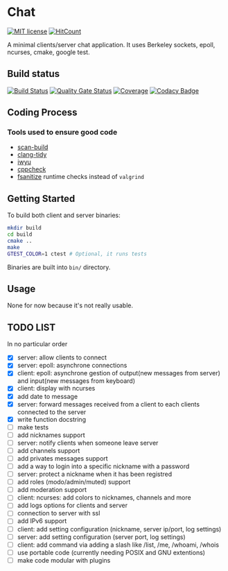 # Chat
[![MIT license](https://img.shields.io/badge/License-MIT-blue.svg)](https://lbesson.mit-license.org/)
[![HitCount](http://hits.dwyl.io/corentinmusard/mini_cli_chat.svg)](http://hits.dwyl.io/corentinmusard/mini_cli_chat)

A minimal clients/server chat application.
It uses Berkeley sockets, epoll, ncurses, cmake, google test.

## Build status
[![Build Status](https://www.travis-ci.org/corentinmusard/mini_cli_chat.svg?branch=master)](https://www.travis-ci.org/corentinmusard/mini_cli_chat)
[![Quality Gate Status](https://sonarcloud.io/api/project_badges/measure?project=corentinmusard_mini_cli_chat&metric=alert_status)](https://sonarcloud.io/dashboard?id=corentinmusard_mini_cli_chat)
[![Coverage](https://sonarcloud.io/api/project_badges/measure?project=corentinmusard_mini_cli_chat&metric=coverage)](https://sonarcloud.io/dashboard?id=corentinmusard_mini_cli_chat)
[![Codacy Badge](https://api.codacy.com/project/badge/Grade/0a07e19caa974f559eb7f2e901c311bb)](https://www.codacy.com/manual/corentinmusard/mini_cli_chat)

## Coding Process
### Tools used to ensure good code
-   [scan-build](//clang-analyzer.llvm.org/scan-build.html)
-   [clang-tidy](//clang.llvm.org/extra/clang-tidy/)
-   [iwyu](//github.com/include-what-you-use/include-what-you-use)
-   [cppcheck](//github.com/danmar/cppcheck)
-   [fsanitize](//clang.llvm.org/docs/AddressSanitizer.html) runtime checks instead of `valgrind`

## Getting Started
To build both client and server binaries:
```sh
mkdir build
cd build
cmake ..
make
GTEST_COLOR=1 ctest # Optional, it runs tests
```
Binaries are built into `bin/` directory.

## Usage
None for now because it's not really usable.

## TODO LIST
In no particular order

-   [x] server: allow clients to connect
-   [x] server: epoll: asynchrone connections 
-   [x] client: epoll: asynchrone gestion of output(new messages from server) and input(new messages from keyboard)
-   [x] client: display with ncurses
-   [x] add date to message
-   [x] server: forward messages received from a client to each clients connected to the server
-   [x] write function docstring
-   [ ] make tests
-   [ ] add nicknames support
-   [ ] server: notify clients when someone leave server
-   [ ] add channels support
-   [ ] add privates messages support
-   [ ] add a way to login into a specific nickname with a password
-   [ ] server: protect a nickname when it has been registred
-   [ ] add roles (modo/admin/muted) support
-   [ ] add moderation support
-   [ ] client: ncurses: add colors to nicknames, channels and more
-   [ ] add logs options for clients and server
-   [ ] connection to server with ssl
-   [ ] add IPv6 support
-   [ ] client: add setting configuration (nickname, server ip/port, log settings)
-   [ ] server: add setting configuration (server port, log settings)
-   [ ] client: add command via adding a slash like /list, /me, /whoami, /whois
-   [ ] use portable code (currently needing POSIX and GNU extentions)
-   [ ] make code modular with plugins
